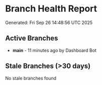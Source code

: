 # Branch Health Report
Generated: Fri Sep 26 14:48:56 UTC 2025

## Active Branches
- **main** - 11 minutes ago by Dashboard Bot

## Stale Branches (>30 days)
No stale branches found
